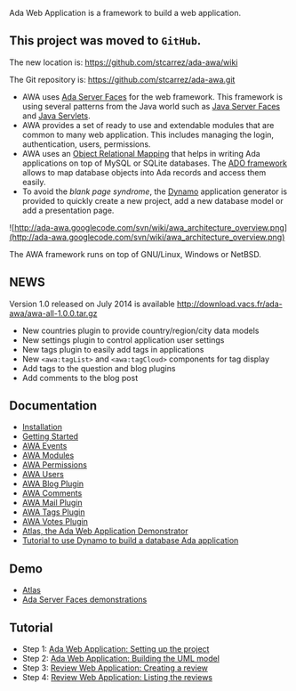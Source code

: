 Ada Web Application is a framework to build a web application.

## This project was moved to `GitHub`. ##

The new location is: https://github.com/stcarrez/ada-awa/wiki

The Git repository is: https://github.com/stcarrez/ada-awa.git


  * AWA uses [Ada Server Faces](http://code.google.com/p/ada-asf/) for the web framework.  This framework is using several patterns from the Java world such as [Java Server Faces](http://en.wikipedia.org/wiki/JavaServer_Faces) and [Java Servlets](http://en.wikipedia.org/wiki/Java_Servlet).
  * AWA provides a set of ready to use and extendable modules that are common to many web application.  This includes managing the login, authentication, users, permissions.
  * AWA uses an [Object Relational Mapping](http://en.wikipedia.org/wiki/Object-relational_mapping) that helps in writing Ada applications on top of MySQL or SQLite databases.  The [ADO framework](http://code.google.com/p/ada-ado) allows to map database objects into Ada records and access them easily.
  * To avoid the _blank page syndrome_, the [Dynamo](http://code.google.com/p/ada-gen) application generator is provided to quickly create a new project, add a new database model or add a presentation page.

![http://ada-awa.googlecode.com/svn/wiki/awa_architecture_overview.png](http://ada-awa.googlecode.com/svn/wiki/awa_architecture_overview.png)

The AWA framework runs on top of GNU/Linux, Windows or NetBSD.

## NEWS ##

Version 1.0 released on July 2014 is available http://download.vacs.fr/ada-awa/awa-all-1.0.0.tar.gz
  * New countries plugin to provide country/region/city data models
  * New settings plugin to control application user settings
  * New tags plugin to easily add tags in applications
  * New `<awa:tagList>` and `<awa:tagCloud>` components for tag display
  * Add tags to the question and blog plugins
  * Add comments to the blog post

## Documentation ##

  * [Installation](Installation.md)
  * [Getting Started](GettingStarted.md)
  * [AWA Events](AWA_Events.md)
  * [AWA Modules](AWA_Modules.md)
  * [AWA Permissions](AWA_Permissions.md)
  * [AWA Users](AWA_Users_Modules.md)
  * [AWA Blog Plugin](AWA_Blogs.md)
  * [AWA Comments](AWA_Comments.md)
  * [AWA Mail Plugin](AWA_Mail_Modules.md)
  * [AWA Tags Plugin](AWA_Tags.md)
  * [AWA Votes Plugin](AWA_Votes.md)
  * [Atlas, the Ada Web Application Demonstrator](http://blog.vacs.fr/index.php?post/2012/05/22/Atlas%2C-the-Ada-Web-Application-demonstrator)
  * [Tutorial to use Dynamo to build a database Ada application](http://code.google.com/p/ada-gen/wiki/UsingDynamo)

## Demo ##

  * [Atlas](http://demo.vacs.fr/atlas)
  * [Ada Server Faces demonstrations](http://demo.vacs.fr/demo)

## Tutorial ##

  * Step 1: [Ada Web Application: Setting up the project](http://blog.vacs.fr/vacs/blogs/post.html?post=2014/05/08/Ada-Web-Application-Setting-up-the-project)
  * Step 2: [Ada Web Application: Building the UML model](http://blog.vacs.fr/vacs/blogs/post.html?post=2014/05/18/Ada-Web-Application--Building-the-UML-model)
  * Step 3: [Review Web Application: Creating a review](http://blog.vacs.fr/vacs/blogs/post.html?post=2014/06/14/Review-Web-Application-Creating-a-review)
  * Step 4: [Review Web Application: Listing the reviews](http://blog.vacs.fr/vacs/blogs/post.html?post=2014/07/19/Review-Web-Application-Listing-the-reviews)